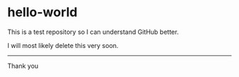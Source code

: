 # hello-world
This is a test repository so I can understand GitHub better.

I will most likely delete this very soon.

---

Thank you
